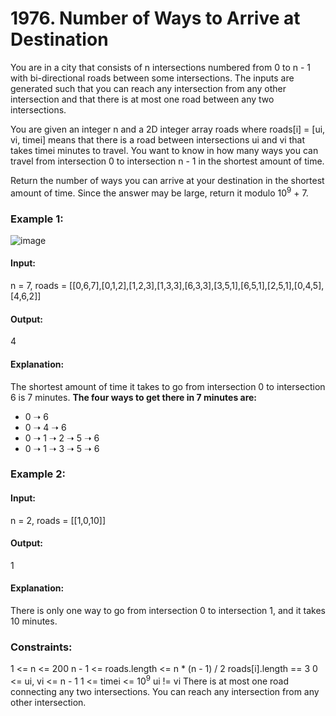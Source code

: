 # 1976. Number of Ways to Arrive at Destination
You are in a city that consists of n intersections numbered from 0 to n - 1 with bi-directional roads between some intersections. The inputs are generated such that you can reach any intersection from any other intersection and that there is at most one road between any two intersections.

You are given an integer n and a 2D integer array roads where roads[i] = [ui, vi, timei] means that there is a road between intersections ui and vi that takes timei minutes to travel. You want to know in how many ways you can travel from intersection 0 to intersection n - 1 in the shortest amount of time.

Return the number of ways you can arrive at your destination in the shortest amount of time. Since the answer may be large, return it modulo $`10^9`$ + 7.

### Example 1:
![image](https://github.com/user-attachments/assets/5df0b463-088a-44f0-9a9d-d65e993ded0a)
#### Input:
n = 7, roads = [[0,6,7],[0,1,2],[1,2,3],[1,3,3],[6,3,3],[3,5,1],[6,5,1],[2,5,1],[0,4,5],[4,6,2]]
#### Output:
4
#### Explanation:
The shortest amount of time it takes to go from intersection 0 to intersection 6 is 7 minutes.
**The four ways to get there in 7 minutes are:**
- 0 ➝ 6
- 0 ➝ 4 ➝ 6
- 0 ➝ 1 ➝ 2 ➝ 5 ➝ 6
- 0 ➝ 1 ➝ 3 ➝ 5 ➝ 6

### Example 2:
#### Input:
n = 2, roads = [[1,0,10]]
#### Output:
1
#### Explanation:
There is only one way to go from intersection 0 to intersection 1, and it takes 10 minutes.
 
### Constraints:
1 <= n <= 200
n - 1 <= roads.length <= n * (n - 1) / 2
roads[i].length == 3
0 <= ui, vi <= n - 1
1 <= timei <= $`10^9`$
ui != vi
There is at most one road connecting any two intersections.
You can reach any intersection from any other intersection.


